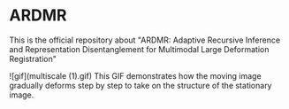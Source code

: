 # ARDMR
This is the official  repository about "ARDMR: Adaptive Recursive Inference and Representation Disentanglement for Multimodal Large Deformation Registration"

![gif](multiscale (1).gif)
This GIF demonstrates how the moving image gradually deforms step by step to take on the structure of the stationary image.
